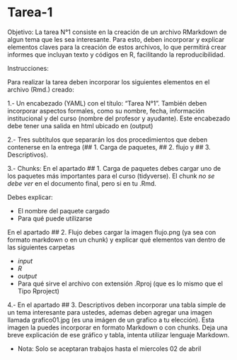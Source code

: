# Tarea-1

Objetivo:
La tarea N°1 consiste en la creación de un archivo RMarkdown de algun tema que les sea interesante. Para esto, deben incorporar y explicar elementos claves para la creación de estos archivos, lo que permitirá crear informes que incluyan texto y códigos en R, facilitando la reproducibilidad.

Instrucciones:

Para realizar la tarea deben incorporar los siguientes elementos en el archivo (Rmd.) creado:

1.- Un encabezado (YAML) con el título: “Tarea N°1”. También deben incorporar aspectos formales, como su nombre, fecha, información institucional y del curso (nombre del profesor y ayudante). Este encabezado debe tener una salida en html ubicado en (output)

2.- Tres subtítulos que separarán los dos procedimientos que deben contenerse en la entrega (## 1. Carga de paquetes, ## 2. flujo y ## 3. Descriptivos).

3.- Chunks:
En el apartado ## 1. Carga de paquetes debes cargar uno de los paquetes más importantes para el curso (tidyverse). El chunk *no se debe ver* en el documento final, pero si en tu .Rmd.

Debes explicar:
- El nombre del paquete cargado
- Para qué puede utilizarse

En el apartado ## 2. Flujo debes cargar la imagen flujo.png (ya sea con formato markdown o en un chunk) y explicar qué elementos van dentro de las siguientes carpetas

- *input*
- *R*
- *output*
- Para qué sirve el archivo con extensión .Rproj (que es lo mismo que el Tipo Rproject)

4.- En el apartado ## 3. Descriptivos deben incorporar una tabla simple de un tema interesante para ustedes, ademas deben agregar una imagen llamada grafico01.jpg (es una imágen de un grafico a tu elección). Esta imagen la puedes incorporar en formato Markdown o con chunks. Deja una breve explicación de ese gráfico y tabla, intenta utilizar lenguaje Markdown.

- Nota: Solo se aceptaran trabajos hasta el miercoles 02 de abril

